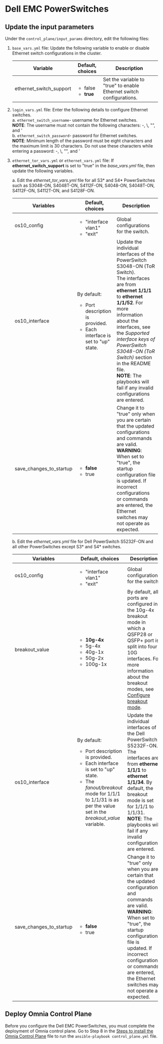 # Dell EMC PowerSwitches  

## Update the input parameters 
Under the `control_plane/input_params` directory, edit the following files:
1. `base_vars.yml` file: Update the following variable to enable or disable Ethernet switch configurations in the cluster.  

	Variable	|	Default, choices	|	Description
	-------	|	----------------	|	-----------------
	ethernet_switch_support	|	<ul><li>false</li><li>**true**</li></ul>	|	Set the variable to "true" to enable Ethernet switch configurations.  

2. `login_vars.yml` file:  Enter the following details to configure Ethernet switches.  
	a. `ethernet_switch_username`- username for Ethernet switches.  
	**NOTE**: The username must not contain the following characters: -, \\, "", and \'  
	b. `ethernet_switch_password`- password for Ethernet switches.   
	**NOTE**: Minimum length of the password must be eight characters and the maximum limit is 30 characters. Do not use these characters while entering a password: -, \\, "", and \'  

3. `ethernet_tor_vars.yml` or `ethernet_vars.yml` file: If **ethernet_switch_support** is set to "true" in the *base_vars.yml* file, then update the following variables.  

	a. Edit the *ethernet_tor_vars.yml* file for all S3* and S4* PowerSwitches such as S3048-ON, S4048T-ON, S4112F-ON, S4048-ON, S4048T-ON, S4112F-ON, S4112T-ON, and S4128F-ON.  

	Variables	|	Default, choices	|	Description
	----------------	|	-----------------	|	-----------------
	os10_config	|	<ul><li>"interface vlan1"</li><li>"exit"</li></ul>	|	Global configurations for the switch.
	os10_interface	|	By default: <ul><li>Port description is provided.</li> <li>Each interface is set to "up" state.</li>	|	Update the individual interfaces of the PowerSwitch S3048-ON (ToR Switch). </br>The interfaces are from **ethernet 1/1/1** to **ethernet 1/1/52**. For more information about the interfaces, see the *Supported interface keys of PowerSwitch S3048-ON (ToR Switch)* section in the README file. </br>**NOTE**: The playbooks will fail if any invalid configurations are entered.
	save_changes_to_startup	|	<ul><li>**false**</li><li>true</li></ul>	|	Change it to "true" only when you are certain that the updated configurations and commands are valid. </br>**WARNING**: When set to "true", the startup configuration file is updated. If incorrect configurations or commands are entered, the Ethernet switches may not operate as expected.  

	b. Edit the *ethernet_vars.yml* file for Dell PowerSwitch S5232F-ON and all other PowerSwitches except S3* and S4* switches.  
	
	Variables	|	Default, choices	|	Description
	----------------	|	-----------------	|	-----------------
	os10_config	|	<ul><li>"interface vlan1"</li><li>"exit"</li></ul>	|	Global configurations for the switch.  
	breakout_value	|	<ul><li>**10g-4x**</li><li>5g-4x</li><li>40g-1x</li><li>50g-2x</li><li>100g-1x</li></ul>	|	By default, all ports are configured in the 10g-4x breakout mode in which a QSFP28 or QSFP+ port is split into four 10G interfaces. For more information about the breakout modes, see [Configure breakout mode](https://www.dell.com/support/manuals/en-vc/networking-s5296f-on/smartfabric-os-user-guide-10-5-1/configure-breakout-mode?guid=guid-f47a803b-1a3f-44b9-a887-b1d5b395e0cb&lang=en-us).
	os10_interface	|	By default: <ul><li>Port description is provided.</li> <li>Each interface is set to "up" state.</li><li>The *fanout/breakout* mode for 1/1/1 to 1/1/31 is as per the value set in the *breakout_value* variable.</li>	|	Update the individual interfaces of the Dell PowerSwitch S5232F-ON. </br>The interfaces are from **ethernet 1/1/1** to **ethernet 1/1/34**. By default, the breakout mode is set for 1/1/1 to 1/1/31. </br>**NOTE**: The playbooks will fail if any invalid configurations are entered.
	save_changes_to_startup	|	<ul><li>**false**</li><li>true</li></ul>	|	Change it to "true" only when you are certain that the updated configurations and commands are valid. </br>**WARNING**: When set to "true", the startup configuration file is updated. If incorrect configurations or commands are entered, the Ethernet switches may not operate as expected.   
	
## Deploy Omnia Control Plane
Before you configure the Dell EMC PowerSwitches, you must complete the deployment of Omnia control plane. Go to Step 8 in the [Steps to install the Omnia Control Plane](../../INSTALL_OMNIA_CONTROL_PLANE.md#steps-to-deploy-the-omnia-control-plane) file to run the `ansible-playbook control_plane.yml` file.  
